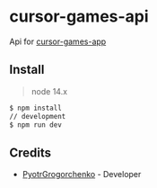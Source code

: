 # cursor-games-api

Api for [cursor-games-app](https://github.com/PyotrGrogorchenko/cursor-games-app)

## Install

> node 14.x

```bash
$ npm install
// development
$ npm run dev

```
## Credits

* [PyotrGrogorchenko](https://github.com/PyotrGrogorchenko) - Developer